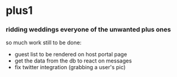 # plus1
### ridding weddings everyone of the unwanted plus ones

so much work still to be done:
* guest list to be rendered on host portal page
* get the data from the db to react on messages
* fix twitter integration (grabbing a user's pic)